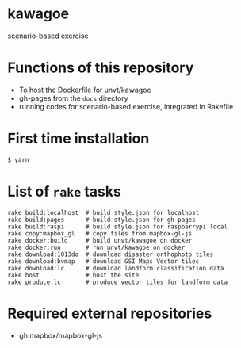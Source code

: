 # kawagoe
scenario-based exercise

# Functions of this repository
- To host the Dockerfile for unvt/kawagoe
- gh-pages from the `docs` directory
- running codes for scenario-based exercise, integrated in Rakefile

# First time installation
```zsh
$ yarn
```

# List of `rake` tasks
```
rake build:localhost  # build style.json for localhost
rake build:pages      # build style.json for gh-pages
rake build:raspi      # build style.json for raspberrypi.local
rake copy:mapbox_gl   # copy files from mapbox-gl-js
rake docker:build     # build unvt/kawagoe on docker
rake docker:run       # run unvt/kawagoe on docker
rake download:1013do  # download disaster orthophoto tiles
rake download:bvmap   # download GSI Maps Vector tiles
rake download:lc      # download landform classification data
rake host             # host the site
rake produce:lc       # produce vector tiles for landform data
```

# Required external repositories
- gh:mapbox/mapbox-gl-js

